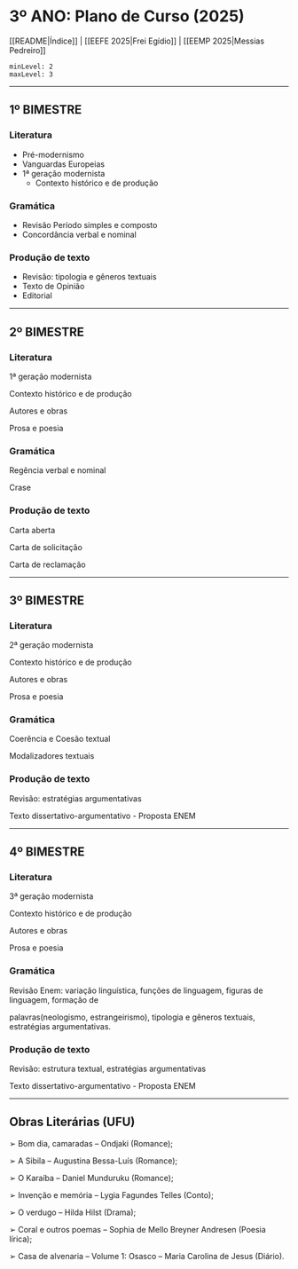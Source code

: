# 3º ANO: Plano de Curso (2025)

[[README|Índice]] | [[EEFE 2025|Frei Egídio]] | [[EEMP 2025|Messias Pedreiro]]

```toc
minLevel: 2
maxLevel: 3
```

---

## 1º BIMESTRE

### Literatura

- Pré-modernismo
- Vanguardas Europeias
- 1ª geração modernista
	- Contexto histórico e de produção

### Gramática
- Revisão Período simples e composto
- Concordância verbal e nominal

### Produção de texto
- Revisão: tipologia e gêneros textuais
- Texto de Opinião
- Editorial

---

## 2º BIMESTRE

### Literatura

1ª geração modernista

Contexto histórico e de produção

Autores e obras

Prosa e poesia

### Gramática

Regência verbal e nominal

Crase

### Produção de texto

Carta aberta

Carta de solicitação

Carta de reclamação

---

## 3º BIMESTRE

### Literatura

2ª geração modernista

Contexto histórico e de produção

Autores e obras

Prosa e poesia

### Gramática

Coerência e Coesão textual

Modalizadores textuais

### Produção de texto

Revisão: estratégias argumentativas

Texto dissertativo-argumentativo - Proposta ENEM

---

## 4º BIMESTRE

### Literatura

3ª geração modernista

Contexto histórico e de produção

Autores e obras

Prosa e poesia

### Gramática

Revisão Enem: variação linguística, funções de linguagem, figuras de linguagem, formação de

palavras(neologismo, estrangeirismo), tipologia e gêneros textuais, estratégias argumentativas.

### Produção de texto

Revisão: estrutura textual, estratégias argumentativas

Texto dissertativo-argumentativo - Proposta ENEM

--- 

##  Obras Literárias (UFU)

➢ Bom dia, camaradas – Ondjaki (Romance);

➢ A Sibila – Augustina Bessa-Luís (Romance);

➢ O Karaíba – Daniel Munduruku (Romance);

➢ Invenção e memória – Lygia Fagundes Telles (Conto);

➢ O verdugo – Hilda Hilst (Drama);

➢ Coral e outros poemas – Sophia de Mello Breyner Andresen (Poesia lírica);

➢ Casa de alvenaria – Volume 1: Osasco – Maria Carolina de Jesus (Diário).